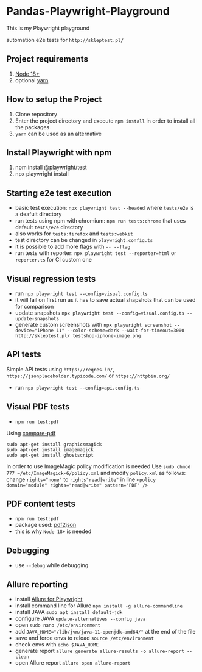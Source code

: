 # Pandas-Playwright-Playground

This is my Playwright playground

automation e2e tests for `http://skleptest.pl/`

## Project requirements

1. [Node 18+](https://nodejs.org/en/docs/)
2. optional [yarn](https://yarnpkg.com/package/doc)

## How to setup the Project

1. Clone repository
2. Enter the project directory and execute `npm install` in order to install all the packages
3. `yarn` can be used as an alternative

## Install Playwright with npm

1. npm install @playwright/test
2. npx playwright install

## Starting e2e test execution

- basic test execution: `npx playwright test --headed` where `tests/e2e` is a deafult directory
- run tests using npm with chromium: `npm run tests:chrome` that uses default `tests/e2e` directory
- also works for `tests:firefox` and `tests:webkit`
- test directory can be changed in `playwright.config.ts`
- it is possible to add more flags with `-- --flag`
- run tests with reporter: `npx playwright test --reporter=html` or `reporter.ts` for CI custom one

## Visual regression tests

- run `npx playwright test --config=visual.config.ts`
- it will fail on first run as it has to save actual shapshots that can be used for comparison
- update snapshots `npx playwright test --config=visual.config.ts --update-snapshots`
- generate custom screenshots with `npx playwright screenshot --device="iPhone 11" --color-scheme=dark --wait-for-timeout=3000 http://skleptest.pl/ testshop-iphone-image.png`

## API tests

Simple API tests using `https://reqres.in/`, `https://jsonplaceholder.typicode.com/` or `https://httpbin.org/`

- run `npx playwright test --config=api.config.ts`

## Visual PDF tests

- `npm run test:pdf`

Using [compare-pdf](https://www.npmjs.com/package/compare-pdf)

```
sudo apt-get install graphicsmagick
sudo apt-get install imagemagick
sudo apt-get install ghostscript
```

In order to use ImageMagic policy modification is needed
Use `sudo chmod 777 ~/etc/ImageMagick-6/policy.xml` and modify `policy.xml` as follows:
change `rights="none"` to `rights"read|write"` in line `<policy domain="module" rights="read|write" pattern="PDF" />`

## PDF content tests

- `npm run test:pdf`
- package used: [pdf2json](https://www.npmjs.com/package/pdf2json)
- this is why `Node 18+` is needed

## Debugging

- use `--debug` while debugging

## Allure reporting

- install [Allure for Playwright](https://github.com/allure-framework/allure-js/blob/master/packages/allure-playwright/README.md)
- install command line for Allure `npm install -g allure-commandline`
- install JAVA `sudo apt install default-jdk`
- configure JAVA `update-alternatives --config java`
- open `sudo nano /etc/environment`
- add `JAVA_HOME="/lib/jvm/java-11-openjdk-amd64/"` at the end of the file
- save and force envs to reload `source /etc/environment`
- check envs with `echo $JAVA_HOME`
- generate report `allure generate allure-results -o allure-report --clean`
- open Allure report `allure open allure-report`
